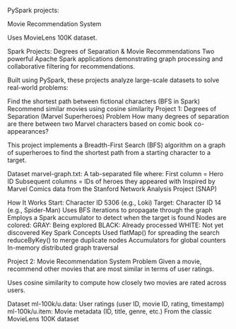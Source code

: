  PySpark projects:

 Movie Recommendation System

Uses MovieLens 100K
 dataset.

Spark Projects: Degrees of Separation & Movie Recommendations
Two powerful Apache Spark applications demonstrating graph processing and collaborative filtering for recommendations.

Built using PySpark, these projects analyze large-scale datasets to solve real-world problems:

Find the shortest path between fictional characters (BFS in Spark)
Recommend similar movies using cosine similarity
 Project 1: Degrees of Separation (Marvel Superheroes)
 Problem
How many degrees of separation are there between two Marvel characters based on comic book co-appearances?

This project implements a Breadth-First Search (BFS) algorithm on a graph of superheroes to find the shortest path from a starting character to a target.

 Dataset
marvel-graph.txt: A tab-separated file where:
First column = Hero ID
Subsequent columns = IDs of heroes they appeared with
Inspired by Marvel Comics data from the Stanford Network Analysis Project (SNAP) 

 How It Works
Start: Character ID 5306 (e.g., Loki)
Target: Character ID 14 (e.g., Spider-Man)
Uses BFS iterations to propagate through the graph
Employs a Spark accumulator to detect when the target is found
Nodes are colored:
GRAY: Being explored
BLACK: Already processed
WHITE: Not yet discovered
Key Spark Concepts Used
flatMap() for spreading the search
reduceByKey() to merge duplicate nodes
Accumulators for global counters
In-memory distributed graph traversal

 Project 2: Movie Recommendation System
 Problem
Given a movie, recommend other movies that are most similar in terms of user ratings.

Uses cosine similarity to compute how closely two movies are rated across users.

 Dataset
ml-100k/u.data: User ratings (user ID, movie ID, rating, timestamp)
ml-100k/u.item: Movie metadata (ID, title, genre, etc.)
From the classic MovieLens 100K dataset
